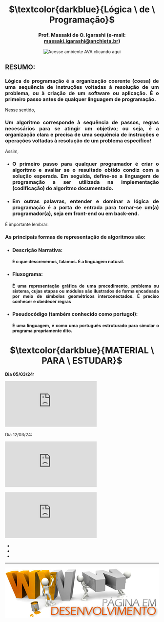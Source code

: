 <div align="center">
	
# $\textcolor{darkblue}{Lógica \ de \ Programação}$
### Prof. Massaki de O. Igarashi (e-mail: massaki.igarashi@anchieta.br)
![Acesse ambiente AVA clicando aqui](https://anchieta.instructure.com/login/canvas)
</div>  

<div align="justify">
	
## **RESUMO:**
	
### Lógica de programação é a organização coerente (coesa) de uma sequência de instruções voltadas à resolução de um problema, ou à criação de um software ou aplicação. É o primeiro passo antes de qualquer linguagem de programação.
Nesse sentido, 

### **Um algoritmo** corresponde à sequência de passos, regras necessários para se atingir um objetivo; ou seja, é a organização clara e precisa de uma sequência de instruções e operações voltadas à resolução de um problema específico!

Assim, 
- ### O primeiro passo para qualquer programador é criar o algoritmo e avaliar se o resultado obtido condiz com a solução esperada. Em seguida, define-se a linguagem de programação a ser utilizada na implementação (codificação) do algoritmo documentado.
- ### Em outras palavras, entender e dominar a lógica de programação é a porta de entrada para tornar-se um(a) programador(a), seja em front-end ou em back-end.


É importante lembrar:
### **As principais formas de representação de algoritmos são:**

- ### **Descrição Narrativa:**
  #### É o que descrevemos, falamos. É a linguagem natural.

- ### **Fluxograma:**
  #### É uma representação gráfica de uma procedimento, problema ou sistema, cujas etapas ou módulos são ilustrados de forma encadeada por meio de símbolos geométricos interconectados. É preciso conhecer e obedecer regras

- ### **Pseudocódigo (também conhecido como portugol):**
  #### É uma linguagem, é como uma português estruturado para simular o programa propriamente dito.

</div>   

<div align="center">
	
# $\textcolor{darkblue}{MATERIAL \ PARA \ ESTUDAR}$

</div>  

<div align="justify">

**Dia 05/03/24:**
	
![LP01 - Introdução à Lógica de Programação – Parte 1](https://github.com/professormassaki/LogicaDeProgramacao/blob/main/LP01%20-%20Introdu%C3%A7%C3%A3o%20%C3%A0%20L%C3%B3gica%20de%20Programa%C3%A7%C3%A3o%20%E2%80%93%20Parte%201.pdf)

Dia 12/03/24:

![LP02 - Introdução à Lógica de Programação – Parte 2](https://github.com/professormassaki/LogicaDeProgramacao/blob/main/LP02%20-%20Introdu%C3%A7%C3%A3o%20%C3%A0%20L%C3%B3gica%20de%20Programa%C3%A7%C3%A3o%20%E2%80%93%20Parte%202.1.pdf)

![LP02 - DICAS para o desenvolvimento do trabalho em grupo.pd](https://github.com/professormassaki/LogicaDeProgramacao/blob/main/LP02%20-%20DICAS%20para%20o%20desenvolvimento%20do%20trabalho%20em%20grupo.pdf)

</div>

- 
- 
-

---

<div align="center">

![Em_Desenvolvimento](https://github.com/igarashimassaki/LinguagemPython/blob/main/desenvolvimento.jpg)

</div>

